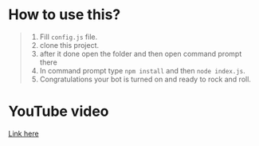 # How to use this?
> 1) Fill `config.js` file. 
> 2) clone this project.
> 3) after it done open the folder and then open command prompt there
> 4) In command prompt type `npm install` and then `node index.js`.
> 5) Congratulations your bot is turned on and ready to rock and roll.

# YouTube video
[Link here]()